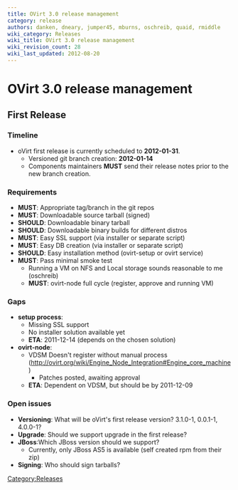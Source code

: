 ```yaml
---
title: OVirt 3.0 release management
category: release
authors: danken, dneary, jumper45, mburns, oschreib, quaid, rmiddle
wiki_category: Releases
wiki_title: OVirt 3.0 release management
wiki_revision_count: 28
wiki_last_updated: 2012-08-20
---
```


# OVirt 3.0 release management

## First Release

### Timeline

*   oVirt first release is currently scheduled to **2012-01-31**.
    -   Versioned git branch creation: **2012-01-14**
    -   Components maintainers **MUST** send their release notes prior to the new branch creation.

### Requirements

*   **MUST**: Appropriate tag/branch in the git repos
*   **MUST**: Downloadable source tarball (signed)
*   **SHOULD**: Downloadable binary tarball
*   **SHOULD**: Downloadable binary builds for different distros
*   **MUST**: Easy SSL support (via installer or separate script)
*   **MUST**: Easy DB creation (via installer or separate script)
*   **SHOULD**: Easy installation method (ovirt-setup or ovirt service)
*   **MUST**: Pass minimal smoke test
    -   Running a VM on NFS and Local storage sounds reasonable to me (oschreib)
    -   **MUST**: ovirt-node full cycle (register, approve and running VM)

### Gaps

*   **setup process**:
    -   Missing SSL support
    -   No installer solution available yet
    -   **ETA**: 2011-12-14 (depends on the chosen solution)
*   **ovirt-node**:
    -   VDSM Doesn't register without manual process (http://ovirt.org/wiki/Engine_Node_Integration#Engine_core_machine)
        -   Patches posted, awaiting approval
    -   **ETA**: Dependent on VDSM, but should be by 2011-12-09

### Open issues

*   **Versioning**: What will be oVirt's first release version? 3.1.0-1, 0.0.1-1, 4.0.0-1?
*   **Upgrade**: Should we support upgrade in the first release?
*   **JBoss**:Which JBoss version should we support?
    -   Currently, only JBoss AS5 is available (self created rpm from their zip)
*   **Signing**: Who should sign tarballs?

<Category:Releases>
